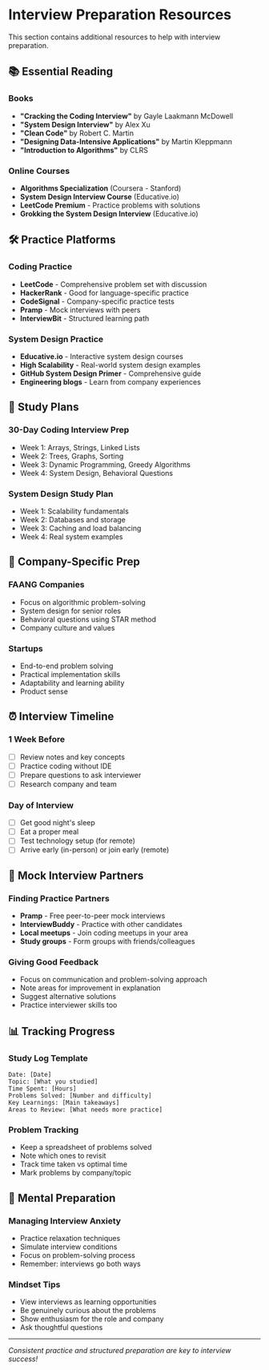 # Interview Preparation Resources

This section contains additional resources to help with interview preparation.

## 📚 Essential Reading

### Books
- **"Cracking the Coding Interview"** by Gayle Laakmann McDowell
- **"System Design Interview"** by Alex Xu
- **"Clean Code"** by Robert C. Martin
- **"Designing Data-Intensive Applications"** by Martin Kleppmann
- **"Introduction to Algorithms"** by CLRS

### Online Courses
- **Algorithms Specialization** (Coursera - Stanford)
- **System Design Interview Course** (Educative.io)
- **LeetCode Premium** - Practice problems with solutions
- **Grokking the System Design Interview** (Educative.io)

## 🛠️ Practice Platforms

### Coding Practice
- **LeetCode** - Comprehensive problem set with discussion
- **HackerRank** - Good for language-specific practice
- **CodeSignal** - Company-specific practice tests
- **Pramp** - Mock interviews with peers
- **InterviewBit** - Structured learning path

### System Design Practice
- **Educative.io** - Interactive system design courses
- **High Scalability** - Real-world system design examples
- **GitHub System Design Primer** - Comprehensive guide
- **Engineering blogs** - Learn from company experiences

## 📝 Study Plans

### 30-Day Coding Interview Prep
- Week 1: Arrays, Strings, Linked Lists
- Week 2: Trees, Graphs, Sorting
- Week 3: Dynamic Programming, Greedy Algorithms  
- Week 4: System Design, Behavioral Questions

### System Design Study Plan
- Week 1: Scalability fundamentals
- Week 2: Databases and storage
- Week 3: Caching and load balancing
- Week 4: Real system examples

## 🎯 Company-Specific Prep

### FAANG Companies
- Focus on algorithmic problem-solving
- System design for senior roles
- Behavioral questions using STAR method
- Company culture and values

### Startups
- End-to-end problem solving
- Practical implementation skills
- Adaptability and learning ability
- Product sense

## ⏰ Interview Timeline

### 1 Week Before
- [ ] Review notes and key concepts
- [ ] Practice coding without IDE
- [ ] Prepare questions to ask interviewer
- [ ] Research company and team

### Day of Interview  
- [ ] Get good night's sleep
- [ ] Eat a proper meal
- [ ] Test technology setup (for remote)
- [ ] Arrive early (in-person) or join early (remote)

## 🤝 Mock Interview Partners

### Finding Practice Partners
- **Pramp** - Free peer-to-peer mock interviews
- **InterviewBuddy** - Practice with other candidates
- **Local meetups** - Join coding meetups in your area
- **Study groups** - Form groups with friends/colleagues

### Giving Good Feedback
- Focus on communication and problem-solving approach
- Note areas for improvement in explanation
- Suggest alternative solutions
- Practice interviewer skills too

## 📊 Tracking Progress

### Study Log Template
```
Date: [Date]
Topic: [What you studied]
Time Spent: [Hours]
Problems Solved: [Number and difficulty]
Key Learnings: [Main takeaways]
Areas to Review: [What needs more practice]
```

### Problem Tracking
- Keep a spreadsheet of problems solved
- Note which ones to revisit
- Track time taken vs optimal time
- Mark problems by company/topic

## 🧠 Mental Preparation

### Managing Interview Anxiety
- Practice relaxation techniques
- Simulate interview conditions
- Focus on problem-solving process
- Remember: interviews go both ways

### Mindset Tips
- View interviews as learning opportunities
- Be genuinely curious about the problems
- Show enthusiasm for the role and company
- Ask thoughtful questions

---

*Consistent practice and structured preparation are key to interview success!*